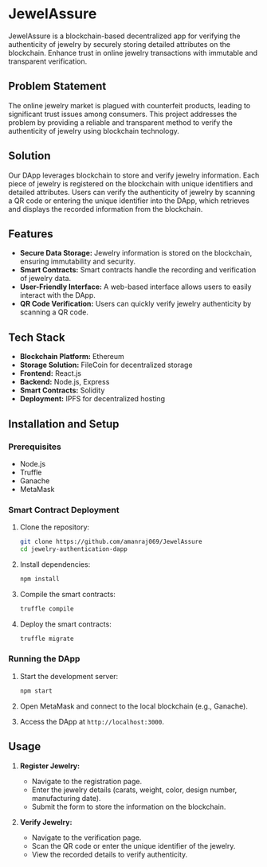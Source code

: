 # JewelAssure

JewelAssure is a blockchain-based decentralized app for verifying the authenticity of jewelry by securely storing detailed attributes on the blockchain. Enhance trust in online jewelry transactions with immutable and transparent verification.

## Problem Statement

The online jewelry market is plagued with counterfeit products, leading to significant trust issues among consumers. This project addresses the problem by providing a reliable and transparent method to verify the authenticity of jewelry using blockchain technology.

## Solution

Our DApp leverages blockchain to store and verify jewelry information. Each piece of jewelry is registered on the blockchain with unique identifiers and detailed attributes. Users can verify the authenticity of jewelry by scanning a QR code or entering the unique identifier into the DApp, which retrieves and displays the recorded information from the blockchain.

## Features

- **Secure Data Storage:** Jewelry information is stored on the blockchain, ensuring immutability and security.
- **Smart Contracts:** Smart contracts handle the recording and verification of jewelry data.
- **User-Friendly Interface:** A web-based interface allows users to easily interact with the DApp.
- **QR Code Verification:** Users can quickly verify jewelry authenticity by scanning a QR code.

## Tech Stack

- **Blockchain Platform:** Ethereum
- **Storage Solution:** FileCoin for decentralized storage
- **Frontend:** React.js
- **Backend:** Node.js, Express
- **Smart Contracts:** Solidity
- **Deployment:** IPFS for decentralized hosting

## Installation and Setup

### Prerequisites

- Node.js
- Truffle
- Ganache
- MetaMask

### Smart Contract Deployment

1. Clone the repository:

   ```bash
   git clone https://github.com/amanraj069/JewelAssure
   cd jewelry-authentication-dapp
   ```

2. Install dependencies:

   ```bash
   npm install
   ```

3. Compile the smart contracts:

   ```bash
   truffle compile
   ```

4. Deploy the smart contracts:
   ```bash
   truffle migrate
   ```

### Running the DApp

1. Start the development server:

   ```bash
   npm start
   ```

2. Open MetaMask and connect to the local blockchain (e.g., Ganache).

3. Access the DApp at `http://localhost:3000`.

## Usage

1. **Register Jewelry:**

   - Navigate to the registration page.
   - Enter the jewelry details (carats, weight, color, design number, manufacturing date).
   - Submit the form to store the information on the blockchain.

2. **Verify Jewelry:**
   - Navigate to the verification page.
   - Scan the QR code or enter the unique identifier of the jewelry.
   - View the recorded details to verify authenticity.
